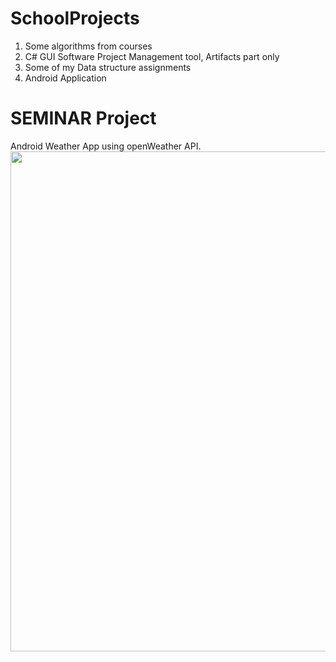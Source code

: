 # SchoolProjects

1. Some algorithms from courses
2. C# GUI Software Project Management tool, Artifacts part only  
3. Some of my Data structure assignments
4. Android Application


# SEMINAR Project
Android Weather App using openWeather API.
<img src="Weather Final Build.gif" width=800 height=800><br>
